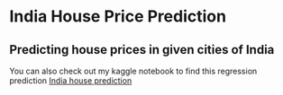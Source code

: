 # India House Price Prediction
 ## Predicting house prices in given cities of India
 You can also check out my kaggle notebook to find this regression prediction [India house prediction](https://kaggle.com/proff1/house-pred-challenge-gradient-boosting-reg-gridsch)
